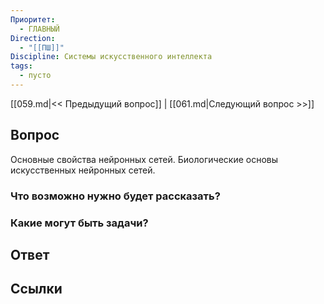 ```yaml
---
Приоритет:
  - ГЛАВНЫЙ
Direction:
  - "[[ПШ]]" 
Discipline: Системы искусственного интеллекта 
tags:
  - пусто
---
```

[[059.md|<< Предыдущий вопрос]] | [[061.md|Следующий вопрос >>]]
## Вопрос

Основные свойства нейронных сетей. Биологические основы искусственных нейронных сетей.

### Что возможно нужно будет рассказать?

### Какие могут быть задачи?

## Ответ

## Ссылки
